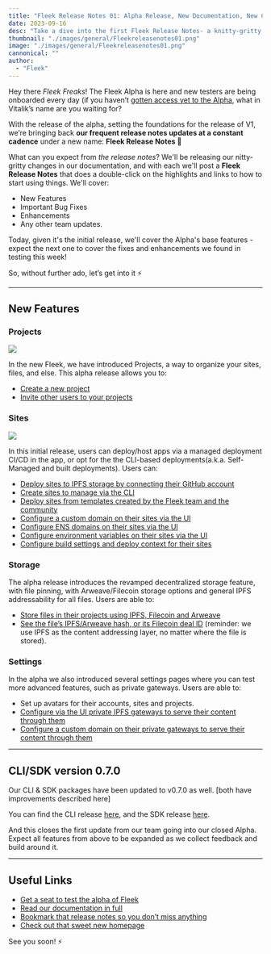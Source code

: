 ```yaml
---
title: "Fleek Release Notes 01: Alpha Release, New Documentation, New CLI/SDK Version"
date: 2023-09-16
desc: "Take a dive into the first Fleek Release Notes- a knitty-gritty, regular release notes covering Features, Fixes, and Improvements"
thumbnail: "./images/general/Fleekreleasenotes01.png"
image: "./images/general/Fleekreleasenotes01.png"
cannonical: ""
author: 
  - "Fleek"
---
```


Hey there *Fleek Freaks*! The Fleek Alpha is here and new testers are being onboarded every day (if you haven’t [gotten access yet to the Alpha](https://fleekxyz.typeform.com/alpha-access), what in Vitalik’s name are you waiting for?

With the release of the alpha, setting the foundations for the release of V1, we’re bringing back **our frequent release notes updates at a constant cadence** under a new name: **Fleek Release Notes 📔**

What can you expect from *the release notes*? We'll be releasing our nitty-gritty changes in our documentation, and with each we'll post a **Fleek Release Notes** that does a double-click on the highlights and links to how to start using things. We'll cover:

- New Features
- Important Bug Fixes
- Enhancements
- Any other team updates.

Today, given it's the initial release, we'll cover the Alpha's base features - expect the next one to cover the fixes and enhancements we found in testing this week!

So, without further ado, let’s get into it ⚡

---

## New Features

### Projects

![](./images/general/Homepage-alpha.png)

In the new Fleek, we have introduced Projects, a way to organize your sites, files, and else. This alpha release allows you to:

- [Create a new project](https://docs.fleek.xyz/docs/Projects#creating-a-new-project)
- [Invite other users to your projects](https://docs.fleek.xyz/docs/Projects/invites)

### Sites

![](./images/general/sites-alpha.png)

In this initial release, users can deploy/host apps via a managed deployment CI/CD in the app, or opt for the the CLI-based deployments(a.k.a. Self-Managed and built deployments). Users can:

- [Deploy sites to IPFS storage by connecting their GitHub account](https://docs.fleek.xyz/docs/Sites/managed)
- [Create sites to manage via the CLI](https://docs.fleek.xyz/docs/Sites/self-hosted#setting-up-a-self-managed-deployment)
- [Deploy sites from templates created by the Fleek team and the community](https://docs.fleek.xyz/templates)
- [Configure a custom domain on their sites via the UI](https://docs.fleek.xyz/docs/Domains/custom-domains)
- [Configure ENS domains on their sites via the UI](https://docs.fleek.xyz/docs/Domains/ens#adding-an-ens-domain)
- [Configure environment variables on their sites via the UI](https://docs.fleek.xyz/docs/Sites/managed#build-parameters)
- [Configure build settings and deploy context for their sites](https://docs.fleek.xyz/docs/Sites/managed#configure-your-build-settings)

### Storage

The alpha release introduces the revamped decentralized storage feature, with file pinning, with Arweave/Filecoin storage options and general IPFS addressability for all files. Users are able to:

- [Store files in their projects using IPFS, Filecoin and Arweave](https://docs.fleek.xyz/docs/Storage#add-a-file-or-directory)
- [See the file’s IPFS/Arweave hash, or its Filecoin deal ID](https://docs.fleek.xyz/docs/Storage#content-addressing) (reminder: we use IPFS as the content addressing layer, no matter where the file is stored).

### Settings

In the alpha we also introduced several settings pages where you can test more advanced features, such as private gateways. Users are able to:

- Set up avatars for their accounts, sites and projects.
- [Configure via the UI private IPFS gateways to serve their content through them](https://docs.fleek.xyz/docs/Gateways#creating-a-private-gateway)
- [Configure a custom domain on their private gateways to serve their content through them](https://docs.fleek.xyz/docs/Domains/custom-domains#adding-a-custom-domain)

---

## CLI/SDK version 0.7.0

Our CLI & SDK packages have been updated to v0.7.0 as well. [both have improvements described here]

You can find the CLI release [here](https://www.npmjs.com/package/@fleekxyz/cli), and the SDK release [here](https://www.npmjs.com/package/@fleekxyz/sdk).

And this closes the first update from our team going into our closed Alpha. Expect all features from above to be expanded as we collect feedback and build around it.

---

## Useful Links

- [Get a seat to test the alpha of Fleek](https://fleekxyz.typeform.com/alpha-access)
- [Read our documentation in full](http://docs.fleek.xyz/)
- [Bookmark that release notes so you don’t miss anything](https://docs.fleek.xyz/release-notes)
- [Check out that sweet new homepage](http://fleek.xyz/)

See you soon! ⚡
